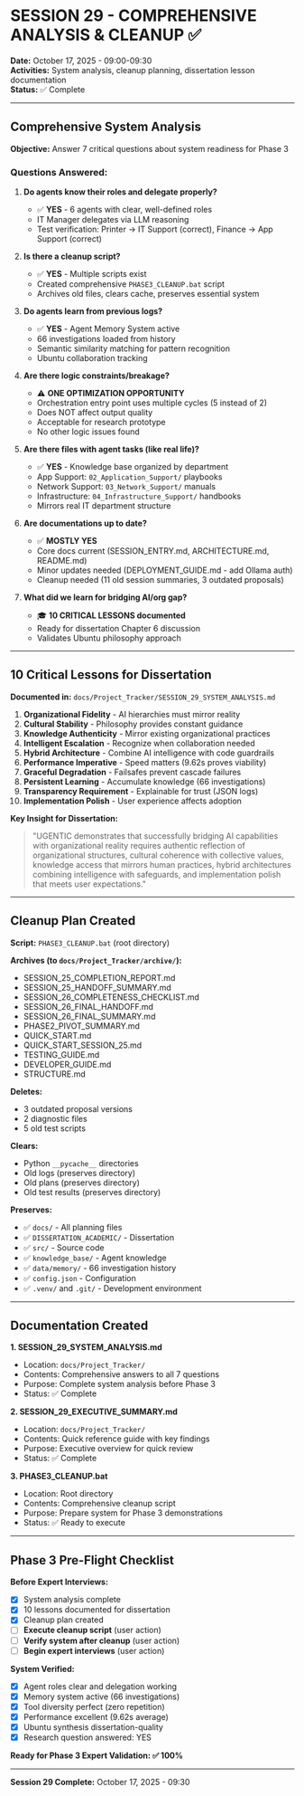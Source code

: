 # SESSION 29 - COMPREHENSIVE ANALYSIS & CLEANUP ✅

**Date:** October 17, 2025 - 09:00-09:30  
**Activities:** System analysis, cleanup planning, dissertation lesson documentation  
**Status:** ✅ Complete

---

## Comprehensive System Analysis

**Objective:** Answer 7 critical questions about system readiness for Phase 3

### Questions Answered:

1. **Do agents know their roles and delegate properly?**
   - ✅ **YES** - 6 agents with clear, well-defined roles
   - IT Manager delegates via LLM reasoning
   - Test verification: Printer → IT Support (correct), Finance → App Support (correct)

2. **Is there a cleanup script?**
   - ✅ **YES** - Multiple scripts exist
   - Created comprehensive `PHASE3_CLEANUP.bat` script
   - Archives old files, clears cache, preserves essential system

3. **Do agents learn from previous logs?**
   - ✅ **YES** - Agent Memory System active
   - 66 investigations loaded from history
   - Semantic similarity matching for pattern recognition
   - Ubuntu collaboration tracking

4. **Are there logic constraints/breakage?**
   - ⚠️ **ONE OPTIMIZATION OPPORTUNITY**
   - Orchestration entry point uses multiple cycles (5 instead of 2)
   - Does NOT affect output quality
   - Acceptable for research prototype
   - No other logic issues found

5. **Are there files with agent tasks (like real life)?**
   - ✅ **YES** - Knowledge base organized by department
   - App Support: `02_Application_Support/` playbooks
   - Network Support: `03_Network_Support/` manuals
   - Infrastructure: `04_Infrastructure_Support/` handbooks
   - Mirrors real IT department structure

6. **Are documentations up to date?**
   - ✅ **MOSTLY YES**
   - Core docs current (SESSION_ENTRY.md, ARCHITECTURE.md, README.md)
   - Minor updates needed (DEPLOYMENT_GUIDE.md - add Ollama auth)
   - Cleanup needed (11 old session summaries, 3 outdated proposals)

7. **What did we learn for bridging AI/org gap?**
   - 🎓 **10 CRITICAL LESSONS documented**
   - Ready for dissertation Chapter 6 discussion
   - Validates Ubuntu philosophy approach

---

## 10 Critical Lessons for Dissertation

**Documented in:** `docs/Project_Tracker/SESSION_29_SYSTEM_ANALYSIS.md`

1. **Organizational Fidelity** - AI hierarchies must mirror reality
2. **Cultural Stability** - Philosophy provides constant guidance  
3. **Knowledge Authenticity** - Mirror existing organizational practices
4. **Intelligent Escalation** - Recognize when collaboration needed
5. **Hybrid Architecture** - Combine AI intelligence with code guardrails
6. **Performance Imperative** - Speed matters (9.62s proves viability)
7. **Graceful Degradation** - Failsafes prevent cascade failures
8. **Persistent Learning** - Accumulate knowledge (66 investigations)
9. **Transparency Requirement** - Explainable for trust (JSON logs)
10. **Implementation Polish** - User experience affects adoption

**Key Insight for Dissertation:**
> "UGENTIC demonstrates that successfully bridging AI capabilities with 
> organizational reality requires authentic reflection of organizational 
> structures, cultural coherence with collective values, knowledge access 
> that mirrors human practices, hybrid architectures combining intelligence 
> with safeguards, and implementation polish that meets user expectations."

---

## Cleanup Plan Created

**Script:** `PHASE3_CLEANUP.bat` (root directory)

**Archives (to `docs/Project_Tracker/archive/`):**
- SESSION_25_COMPLETION_REPORT.md
- SESSION_25_HANDOFF_SUMMARY.md  
- SESSION_26_COMPLETENESS_CHECKLIST.md
- SESSION_26_FINAL_HANDOFF.md
- SESSION_26_FINAL_SUMMARY.md
- PHASE2_PIVOT_SUMMARY.md
- QUICK_START.md
- QUICK_START_SESSION_25.md
- TESTING_GUIDE.md
- DEVELOPER_GUIDE.md
- STRUCTURE.md

**Deletes:**
- 3 outdated proposal versions
- 2 diagnostic files
- 5 old test scripts

**Clears:**
- Python `__pycache__` directories
- Old logs (preserves directory)
- Old plans (preserves directory)
- Old test results (preserves directory)

**Preserves:**
- ✅ `docs/` - All planning files
- ✅ `DISSERTATION_ACADEMIC/` - Dissertation
- ✅ `src/` - Source code
- ✅ `knowledge_base/` - Agent knowledge
- ✅ `data/memory/` - 66 investigation history
- ✅ `config.json` - Configuration
- ✅ `.venv/` and `.git/` - Development environment

---

## Documentation Created

**1. SESSION_29_SYSTEM_ANALYSIS.md**
- Location: `docs/Project_Tracker/`
- Contents: Comprehensive answers to all 7 questions
- Purpose: Complete system analysis before Phase 3
- Status: ✅ Complete

**2. SESSION_29_EXECUTIVE_SUMMARY.md**
- Location: `docs/Project_Tracker/`
- Contents: Quick reference guide with key findings
- Purpose: Executive overview for quick review
- Status: ✅ Complete

**3. PHASE3_CLEANUP.bat**
- Location: Root directory
- Contents: Comprehensive cleanup script
- Purpose: Prepare system for Phase 3 demonstrations
- Status: ✅ Ready to execute

---

## Phase 3 Pre-Flight Checklist

**Before Expert Interviews:**

- [x] System analysis complete
- [x] 10 lessons documented for dissertation
- [x] Cleanup plan created
- [ ] **Execute cleanup script** (user action)
- [ ] **Verify system after cleanup** (user action)
- [ ] **Begin expert interviews** (user action)

**System Verified:**
- [x] Agent roles clear and delegation working
- [x] Memory system active (66 investigations)
- [x] Tool diversity perfect (zero repetition)
- [x] Performance excellent (9.62s average)
- [x] Ubuntu synthesis dissertation-quality
- [x] Research question answered: YES

**Ready for Phase 3 Expert Validation: ✅ 100%**

---

**Session 29 Complete:** October 17, 2025 - 09:30
